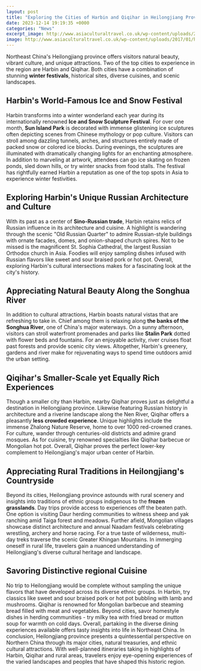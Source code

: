```yaml
---
layout: post
title: "Exploring the Cities of Harbin and Qiqihar in Heilongjiang Province, Northeast China"
date: 2023-12-14 19:19:35 +0000
categories: "News"
excerpt_image: http://www.asiaculturaltravel.co.uk/wp-content/uploads/2017/01/harbin-ice05.jpg
image: http://www.asiaculturaltravel.co.uk/wp-content/uploads/2017/01/harbin-ice05.jpg
---
```


Northeast China's Heilongjiang province offers visitors natural beauty, vibrant culture, and unique attractions. Two of the top cities to experience in the region are Harbin and Qiqihar. Both cities have a combination of stunning **winter festivals**, historical sites, diverse cuisines, and scenic landscapes.
## Harbin's World-Famous Ice and Snow Festival 
Harbin transforms into a winter wonderland each year during its internationally renowned **Ice and Snow Sculpture Festival**. For over one month, **Sun Island Park** is decorated with immense glistening ice sculptures often depicting scenes from Chinese mythology or pop culture. Visitors can stroll among dazzling tunnels, arches, and structures entirely made of packed snow or colored ice blocks. During evenings, the sculptures are illuminated with dramatically changing lights for an enchanting atmosphere. In addition to marveling at artwork, attendees can go ice skating on frozen ponds, sled down hills, or try winter snacks from food stalls. The festival has rightfully earned Harbin a reputation as one of the top spots in Asia to experience winter festivities.
## Exploring Harbin's Unique Russian Architecture and Culture
With its past as a center of **Sino-Russian trade**, Harbin retains relics of Russian influence in its architecture and cuisine. A highlight is wandering through the scenic "Old Russian Quarter" to admire Russian-style buildings with ornate facades, domes, and onion-shaped church spires. Not to be missed is the magnificent St. Sophia Cathedral, the largest Russian Orthodox church in Asia. Foodies will enjoy sampling dishes infused with Russian flavors like sweet and sour braised pork or hot pot. Overall, exploring Harbin's cultural intersections makes for a fascinating look at the city's history.
## Appreciating Natural Beauty Along the Songhua River
In addition to cultural attractions, Harbin boasts natural vistas that are refreshing to take in. Chief among them is relaxing along **the banks of the Songhua River**, one of China's major waterways. On a sunny afternoon, visitors can stroll waterfront promenades and parks like **Stalin Park** dotted with flower beds and fountains. For an enjoyable activity, river cruises float past forests and provide scenic city views. Altogether, Harbin's greenery, gardens and river make for rejuvenating ways to spend time outdoors amid the urban setting.
## Qiqihar's Smaller-Scale yet Equally Rich Experiences  
Though a smaller city than Harbin, nearby Qiqihar proves just as delightful a destination in Heilongjiang province. Likewise featuring Russian history in architecture and a riverine landscape along the Nen River, Qiqihar offers a pleasantly **less crowded experience**. Unique highlights include the immense Zhalong Nature Reserve, home to over 1000 red-crowned cranes. For culture, wander through centuries-old districts and admire grand mosques. As for cuisine, try renowned specialties like Qiqihar barbecue or Mongolian hot pot. Overall, Qiqihar proves the perfect lower-key complement to Heilongjiang's major urban center of Harbin.
## Appreciating Rural Traditions in Heilongjiang's Countryside
Beyond its cities, Heilongjiang province astounds with rural scenery and insights into traditions of ethnic groups indigenous to the **frozen grasslands**. Day trips provide access to experiences off the beaten path. One option is visiting Daur herding communities to witness sheep and yak ranching amid Taiga forest and meadows. Further afield, Mongolian villages showcase distinct architecture and annual Naadam festivals celebrating wrestling, archery and horse racing. For a true taste of wilderness, multi-day treks traverse the scenic Greater Khingan Mountains. In immerging oneself in rural life, travelers gain a nuanced understanding of Heilongjiang's diverse cultural heritage and landscape.   
## Savoring Distinctive regional Cuisine
No trip to Heilongjiang would be complete without sampling the unique flavors that have developed across its diverse ethnic groups. In Harbin, try classics like sweet and sour braised pork or hot pot bubbling with lamb and mushrooms. Qiqihar is renowned for Mongolian barbecue and steaming bread filled with meat and vegetables. Beyond cities, savor homestyle dishes in herding communities - try milky tea with fried bread or mutton soup for warmth on cold days. Overall, partaking in the diverse dining experiences available offers tasty insights into life in Northeast China.
In conclusion, Heilongjiang province presents a quintessential perspective on Northern China through its major cities, natural treasuries, and ethnic cultural attractions. With well-planned itineraries taking in highlights of Harbin, Qiqihar and rural areas, travelers enjoy eye-opening experiences of the varied landscapes and peoples that have shaped this historic region.